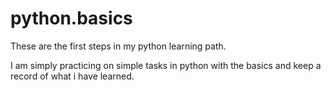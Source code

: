 # python.basics
These are the first steps in my python learning path.

I am simply practicing on simple tasks in python with the basics and keep a record of what i have learned.
